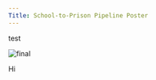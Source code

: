 ```yaml
---
Title: School-to-Prison Pipeline Poster  
---
```

test 
<p><img src="{{site.url}}img/DSC_0751.JPG" alt="final"></p>

Hi
